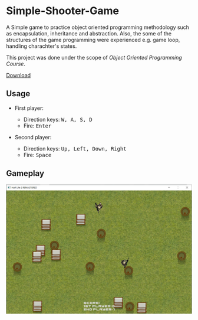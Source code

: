 # Simple-Shooter-Game
 
A Simple game to practice object oriented programming methodology such as encapsulation, inheritance and abstraction. Also, the some of the structures of the game programming were experienced e.g. game loop, handling charachter's states. 

This project was done under the scope of *Object Oriented Programming Course*. 

[Download](https://github.com/eneserdo/Simple-Shooter-Game/releases/download/v0.1/Simple-Shooter-Game.rar)


## Usage

* First player:
  * Direction keys: <kbd>W, A, S, D</kbd>
  * Fire: <kbd> Enter </kbd>

* Second player:
  * Direction keys: <kbd>Up, Left, Down, Right </kbd>
  * Fire: <kbd> Space </kbd>


## Gameplay

<img src="gameplay.png" class="center">
